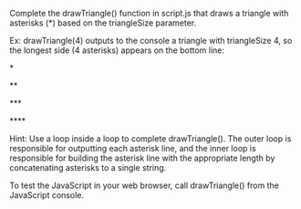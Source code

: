 Complete the drawTriangle() function in script.js that draws a triangle with asterisks (\*) based on the triangleSize parameter.

Ex: drawTriangle(4) outputs to the console a triangle with triangleSize 4, so the longest side (4 asterisks) appears on the bottom line:

\*

\*\*

\*\*\*

\*\*\*\*

Hint: Use a loop inside a loop to complete drawTriangle(). The outer loop is responsible for outputting each asterisk line, and the inner loop is responsible for building the asterisk line with the appropriate length by concatenating asterisks to a single string.

To test the JavaScript in your web browser, call drawTriangle() from the JavaScript console.
